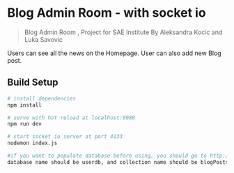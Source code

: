 # Blog Admin Room - with socket io

> Blog Admin Room , Project for SAE Institute
> By Aleksandra Kocic and Luka Savovic

Users can see all the news on the Homepage. User can also add new Blog post.
## Build Setup

``` bash
# install dependencies
npm install

# serve with hot reload at localhost:8080
npm run dev

# start socket io server at port 4133
nodemon index.js

#if you want to populate database before using, you should go to http://localhost:3001/populate
database name should be userdb, and collection name should be blogPosts
